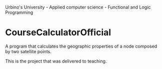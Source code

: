 Urbino's University - Applied computer science - Functional and Logic Programming 
# CourseCalculatorOfficial
A program that calculates the geographic properties of a node composed by two satellite points.

This is the project that was delivered to teaching.
